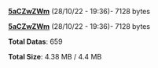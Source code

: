 [**5aCZwZWm**](/data/5aCZwZWm.txt) (28/10/22 - 19:36)- 7128 bytes

[**5aCZwZWm**](/data/5aCZwZWm.txt) (28/10/22 - 19:36)- 7128 bytes

**Total Datas**: 659

**Total Size**: 4.38 MB / 4.4 MB